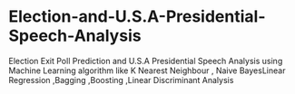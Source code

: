 # Election-and-U.S.A-Presidential-Speech-Analysis
Election Exit Poll Prediction and U.S.A Presidential Speech Analysis using Machine Learning algorithm like K Nearest Neighbour , Naive BayesLinear Regression ,Bagging ,Boosting ,Linear Discriminant Analysis
